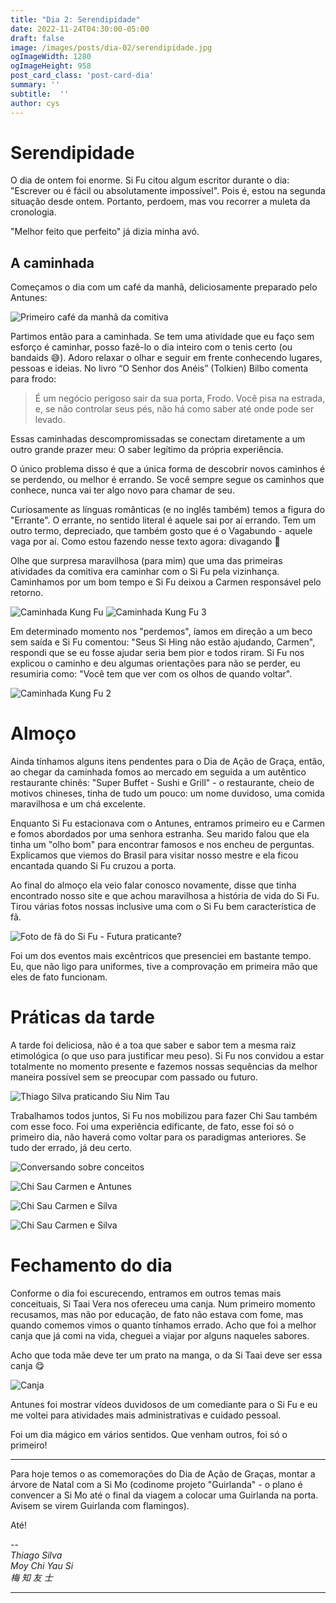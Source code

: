 ```yaml
---
title: "Dia 2: Serendipidade"
date: 2022-11-24T04:30:00-05:00
draft: false
image: /images/posts/dia-02/serendipidade.jpg
ogImageWidth: 1280
ogImageHeight: 958
post_card_class: 'post-card-dia'
summary: ''
subtitle:  ''
author: cys
---
```


# Serendipidade

O dia de ontem foi enorme. Si Fu citou algum escritor durante o dia: "Escrever ou é fácil ou absolutamente impossível". Pois é, estou na segunda situação desde ontem. Portanto, perdoem, mas vou recorrer a muleta da cronologia.

"Melhor feito que perfeito" já dizia minha avó.

## A caminhada

Começamos o dia com um café da manhã, deliciosamente preparado pelo Antunes:

![Primeiro café da manhã da comitiva](/images/posts/dia-02/primeiro-cafe-comitiva.jpg)

Partimos então para a caminhada. Se tem uma atividade que eu faço sem esforço é caminhar, posso fazê-lo o dia inteiro com o tenis certo (ou bandaids 😅). Adoro relaxar o olhar e seguir em frente conhecendo lugares, pessoas e ideias. No livro “O Senhor dos Anéis” (Tolkien) Bilbo comenta para frodo: 

> É um negócio perigoso sair da sua porta, Frodo. Você pisa na estrada, e, se não controlar seus pés, não há como saber até onde pode ser levado.

Essas caminhadas descompromissadas se conectam diretamente a um outro grande prazer meu: O saber legítimo da própria experiência.

O único problema disso é que a única forma de descobrir novos caminhos é se perdendo, ou melhor é errando. Se você sempre segue os caminhos que conhece, nunca vai ter algo novo para chamar de seu.

Curiosamente as línguas românticas (e no inglês também) temos a figura do "Errante". O errante, no sentido literal é aquele sai por aí errando. Tem um outro termo, depreciado, que também gosto que é o Vagabundo - aquele vaga por aí.  Como estou fazendo nesse texto agora: divagando 🤣

Olhe que surpresa maravilhosa (para mim) que uma das primeiras atividades da comitiva era caminhar com o Si Fu pela vizinhança. Caminhamos por um bom tempo e Si Fu deixou a Carmen responsável pelo retorno.

![Caminhada Kung Fu](/images/posts/dia-02/caminhada-kung-fu.jpg)
![Caminhada Kung Fu 3](/images/posts/dia-02/caminhada-3.jpg)

Em determinado momento nos "perdemos", íamos em direção a um beco sem saída e Si Fu comentou: "Seus Si Hing não estão ajudando, Carmen", respondi que se eu fosse ajudar seria bem pior e todos riram. Si Fu nos explicou o caminho e deu algumas orientações para não se perder, eu resumiria como: "Você tem que ver com os olhos de quando voltar".

![Caminhada Kung Fu 2](/images/posts/dia-02/caminhada-2.jpg)

# Almoço

Ainda tínhamos alguns itens pendentes para o Dia de Ação de Graça, então, ao chegar da caminhada fomos ao mercado em seguida a um autêntico restaurante chinês: "Super Buffet - Sushi e Grill" - o restaurante, cheio de motivos chineses, tinha de tudo um pouco: um nome duvidoso, uma comida maravilhosa e um chá excelente.

Enquanto Si Fu estacionava com o Antunes, entramos primeiro eu e Carmen e fomos abordados por uma senhora estranha. Seu marido falou que ela tinha um "olho bom" para encontrar famosos e nos encheu de perguntas. Explicamos que viemos do Brasil para visitar nosso mestre e ela ficou encantada quando Si Fu cruzou a porta.

Ao final do almoço ela veio falar conosco novamente, disse que tinha encontrado nosso site e que achou maravilhosa a história de vida do Si Fu. Tirou várias fotos nossas inclusive uma com o Si Fu bem característica de fã.

![Foto de fã do Si Fu - Futura praticante?](/images/posts/dia-02/foto-de-fa-do-si-fu.jpg)

Foi um dos eventos mais excêntricos que presenciei em bastante tempo. Eu, que não ligo para uniformes, tive a comprovação em primeira mão que eles de fato funcionam.

# Práticas da tarde

A tarde foi deliciosa, não é a toa que saber e sabor tem a mesma raiz etimológica (o que uso para justificar meu peso). Si Fu nos convidou a estar totalmente no momento presente e fazemos nossas sequências da melhor maneira possível sem se preocupar com passado ou futuro.

![Thiago Silva praticando Siu Nim Tau](/images/posts/dia-02/thiago-silva-sequencias.jpg)

Trabalhamos todos juntos, Si Fu nos mobilizou para fazer Chi Sau também com esse foco. Foi uma experiência edificante, de fato, esse foi só o primeiro dia, não haverá como voltar para os paradigmas anteriores. Se tudo der errado, já deu certo.

![Conversando sobre conceitos](/images/posts/dia-02/conceitos.jpg)


![Chi Sau Carmen e Antunes](/images/posts/dia-02/chi-sau-carmen-antunes.jpg)

![Chi Sau Carmen e Silva](/images/posts/dia-02/chi-sau-carmen-silva.jpg)

![Chi Sau Carmen e Silva](/images/posts/dia-02/chi-sau-carmen-silva-2.jpg)


# Fechamento do dia

Conforme o dia foi escurecendo, entramos em outros temas mais conceituais, Si Taai Vera nos ofereceu uma canja. Num primeiro momento recusamos, mas não por educação, de fato não estava com fome, mas quando comemos vimos o quanto tínhamos errado. Acho que foi a melhor canja que já comi na vida, cheguei a viajar por alguns naqueles sabores.

Acho que toda mãe deve ter um prato na manga, o da Si Taai deve ser essa canja 😋

![Canja](/images/posts/dia-02/canja.jpg)

Antunes foi mostrar vídeos duvidosos de um comediante para o Si Fu e eu me voltei para atividades mais administrativas e cuidado pessoal.

Foi um dia mágico em vários sentidos. Que venham outros, foi só o primeiro!

***

Para hoje temos o as comemorações do Dia de Ação de Graças, montar a árvore de Natal com a Si Mo (codinome projeto "Guirlanda" - o plano é convencer a Si Mo até o final da viagem a colocar uma Guirlanda na porta. Avisem se virem Guirlanda com flamingos).

Até!

--  
_Thiago Silva_  
_Moy Chi Yau Si_  
_梅 知 友 士_

***

